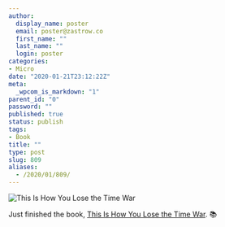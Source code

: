 ```yaml
---
author:
  display_name: poster
  email: poster@zastrow.co
  first_name: ""
  last_name: ""
  login: poster
categories:
- Micro
date: "2020-01-21T23:12:22Z"
meta:
  _wpcom_is_markdown: "1"
parent_id: "0"
password: ""
published: true
status: publish
tags:
- Book
title: ""
type: post
slug: 809
aliases:
  - /2020/01/809/
---
```

<p><img src="https://i.gr-assets.com/images/S/compressed.photo.goodreads.com/books/1545755487l/43352954._SX318_.jpg" alt="This Is How You Lose the Time War" /></p>
<p>Just finished the book, <a href="https://www.goodreads.com/review/show/3134962164?utm_medium=api&amp;utm_source=rss">This Is How You Lose the Time War</a>. 📚</p>
